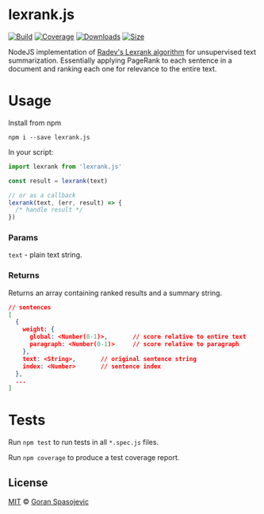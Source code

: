 # lexrank.js

[![Build][build-badge]][build]
[![Coverage][coverage-badge]][coverage]
[![Downloads][downloads-badge]][downloads]
[![Size][size-badge]][size]

NodeJS implementation of [Radev's Lexrank algorithm](http://www.jair.org/papers/paper1523.html) for unsupervised text summarization. Essentially applying PageRank to each sentence in a document and ranking each one for relevance to the entire text.

# Usage

Install from npm

```
npm i --save lexrank.js
```

In your script:

```js
import lexrank from 'lexrank.js'

const result = lexrank(text)

// or as a callback
lexrank(text, (err, result) => {
  /* handle result */
})
```

### Params

`text` - plain text string.

### Returns

Returns an array containing ranked results and a summary string.

```json
// sentences
[
  {
    weight: {
      global: <Number(0-1)>,       // score relative to entire text
      paragraph: <Number(0-1)>     // score relative to paragraph
    },
    text: <String>,       // original sentence string
    index: <Number>       // sentence index
  },
  ...
]
```

# Tests

Run `npm test` to run tests in all `*.spec.js` files.

Run `npm coverage` to produce a test coverage report.

## License

[MIT][license] © [Goran Spasojevic][author]

<!-- Definitions -->

[build-badge]: https://github.com/gorango/lexrank.js/workflows/main/badge.svg
[build]: https://github.com/gorango/lexrank.js/actions
[coverage-badge]: https://img.shields.io/codecov/c/github/gorango/lexrank.js.svg
[coverage]: https://codecov.io/github/gorango/lexrank.js
[downloads-badge]: https://img.shields.io/npm/dm/lexrank.js.svg
[downloads]: https://www.npmjs.com/package/lexrank.js
[size-badge]: https://img.shields.io/bundlephobia/minzip/lexrank.js.svg
[size]: https://bundlephobia.com/result?p=lexrank.js
[license]: license
[author]: https://github.com/gorango
